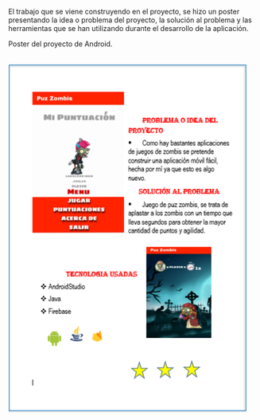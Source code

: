 El trabajo que se viene construyendo  en el proyecto, se hizo un 
poster presentando la idea o problema del proyecto, la solución al problema y las herramientas que se han utilizando durante el desarrollo de la aplicación.

Poster del proyecto de Android.

<br> 
<img height="700" src="https://github.com/lorelia1818/Proyecto-Android-electiva-/blob/main/documentos/Poster/poster.png"> 

<br>